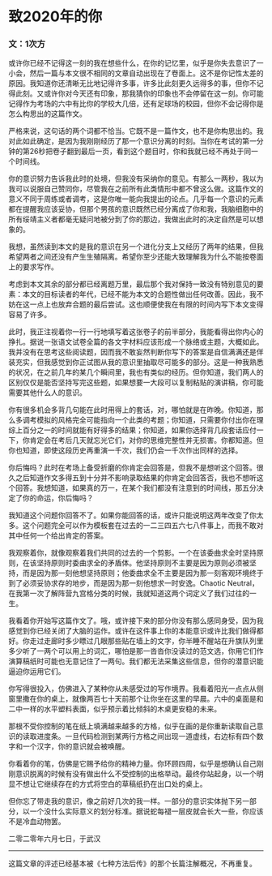 

# 致2020年的你

### 文：1次方



或许你已经不记得这一刻的我在想些什么，在你的记忆里，似乎是你失去意识了一小会，然后一篇与本文很不相同的文章自动出现在了卷面上。这不是你记性太差的原因。我知道你还清晰无比地记得许多事，许多比此刻更久远得多的事，但你不记得此刻。又或许你对今天还有印象，那我猜你的印象也不会停留在这一刻。你可能记得作为考场的六中有比你的学校大几倍，还有足球场的校园，但你不会记得你是怎么构思出的这篇作文。 

严格来说，这句话的两个词都不恰当。它既不是一篇作文，也不是你构思出的。我对此如此确定，是因为我刚刚经历了那一个意识分离的时刻。当你在考试的第一分钟的第26秒把卷子翻到最后一页，看到这个题目时，你和我就已经不再处于同一个时间线。

你的意识努力告诉我此时的处境，但我没有采纳你的意见。有那么一两秒，我以为我可以说服自己赞同你，尽管我在之前所有此类情形中都不曾这么做。这篇作文的意义不同于周练或者调考，这是你唯一能向我提出的论点。几乎每一个意识的元素都在提醒我应该妥协，但那个男孩的意识既然已经分离成了你和我，我脑细胞中的所有绥靖主义者都毫无疑问地被分到了你的那边，我做出此时的决定自然是可以想象的。

我想，虽然读到本文的是我的意识在另一个进化分支上又经历了两年的结果，但我希望两者之间还没有产生生殖隔离。希望你至少还能大致理解我为什么不能按卷面上的要求写作。

考虑到本文其余的部分都已经离题万里，最后那个我对保持一致没有特别意见的要素：本文的目标读者的年代，已经不能为本文的合题性做出任何改善。因此，我不妨在这一点上也放弃合题的最后尝试。这也顺便使我在有限的时间内写下本文变得容易了许多。

此时，我正注视着你一行一行地填写着这张卷子的前半部分，我能看得出你内心的挣扎。据说一张语文试卷全篇的各文字材料应该形成一个脉络或主题，大概如此。我并没有在思考这些阅读题，因而我不敢妄然判断你写下的答案是自信满满还是佯装充实，但我感觉到你正试图从我的意识里抽取尽可能多的部分。这是一种我熟悉的状况，在之前几年的某几个瞬间里，我也有类似的经历。但你知道，我们两人的区别仅仅是能否坚持写完这些题，如果想要一大段可以复制粘贴的演讲稿，你可能需要其他什么人的意识。

你有很多机会多背几句能在此时用得上的套话，对，哪怕就是在昨晚。你知道，那么多调考模拟的风格完全可能指向一个此类的考题；你知道，只需要你付出你在理综上百分之一的时间就能有好得多的结果；你知道，如果你选择背几段套话应付一下，你肯定会在考后几天就忘光它们，对你的思维完整性并无损害。你都知道。但你也知道，即使这段历史再重演一千次，我们仍会一千次作出同样的选择。

你后悔吗？此时在考场上备受折磨的你肯定会回答是，但我不是想听这个回答。很久之后知道作文多得五到十分并不影响录取结果的你肯定会回答否，我也不想听这个回答。我想知道，如果真的万一，在某个我们都没有注意到的时间线，那五分决定了你的命运，你后悔吗？

我知道这个问题你回答不了。如果你能回答的话，或许只能说明这两年改变了你太多。这个问题完全可以作为模板套在过去的一二三四五六七八件事上，而我不敢对其中任何一个给出肯定的答案。

我观察着你，就像观察着我们共同的过去的一个剪影。一个在该委曲求全时坚持原则，在该坚持原则时委曲求全的矛盾体。他坚持原则不主要是因为原则必须被坚持，而是因为那一刻他想坚持原则；他委曲求全不主要是因为那一刻客观环境终于到了必须妥协求存的地步，而是因为那一刻他想求一时安逸。Chaotic Neutral，在我第一次了解阵营九宫格分类的时候，我就知道这两个词定义了我们过往的一生。

我看着你开始写这篇作文了。哦，或许接下来的部分你没有那么感同身受，因为我感觉到你已经关闭了大脑的运作。或许在这件事上你的本能意识或许比我们做得都好。你走过走廊时多少瞟过几眼那些贴在墙上的文字，你半睡不醒站在升旗队列里多少听了一两个可以用上的词汇，哪怕是那一沓沓你没读过的范文选，你用它们作演算稿纸时可能也无意记住了一两句。我们都无法采集这些信息，但你的潜意识能逼迫你运用它们。

你写得很投入，仿佛进入了某种你从未感受过的写作境界。我看着阳光一点点从侧窗里撒在你的桌上，就像两百七十天前那个让你坐在这里的早晨。六中的桌面是和二中一样的水平塑料表面，似乎预示着比倾斜的木桌更安稳的未来。

那根不受你控制的笔在纸上填满越来越多的方格，似乎在画的是你重新读取自己意识的读取进度条。一旦代码检测到某两行方格之间出现一道虚线，右边标有四个数字和一个汉字，你的意识就会被唤醒。

你看着你的笔，仿佛是它赐予给你的精神力量。你环顾四周，似乎是想确认自己刚刚意识脱离的时候有没有做出什么不受控制的出格举动。最终你站起身，以一个明显不想让它继续存在的方式将空白的草稿纸扔在出口处的桌上。

但你忘了带走我的意识，像之前好几次的我一样。一部分的意识实体抛下另一部分，以一个没什么实际意义的划分标准。据说蛇每褪一层皮就会长大一些，你应该不是冷血动物罢。


二零二零年六月七日，于武汉


------------------

这篇文章的评述已经基本被《七种方法后传》的那个长篇注解概况，不再重复。





